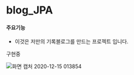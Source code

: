 # blog_JPA


#### 주요기능

- 이것은 저만의 기록블로그를 만드는 프로젝트 입니다. 


구현중

![화면 캡처 2020-12-15 013854](https://user-images.githubusercontent.com/66085260/102108510-61096200-3e76-11eb-93f1-952d6066b260.png)

